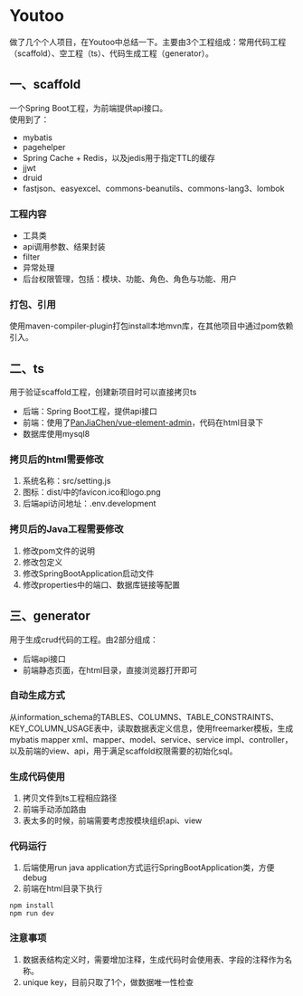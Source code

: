 # Youtoo
做了几个个人项目，在Youtoo中总结一下。主要由3个工程组成：常用代码工程（scaffold）、空工程（ts）、代码生成工程（generator）。


## 一、scaffold
一个Spring Boot工程，为前端提供api接口。  
使用到了：
-  mybatis
-  pagehelper
-  Spring Cache + Redis，以及jedis用于指定TTL的缓存
-  jjwt
-  druid
-  fastjson、easyexcel、commons-beanutils、commons-lang3、lombok

### 工程内容
-  工具类
-  api调用参数、结果封装
-  filter
-  异常处理
-  后台权限管理，包括：模块、功能、角色、角色与功能、用户

### 打包、引用
使用maven-compiler-plugin打包install本地mvn库，在其他项目中通过pom依赖引入。


## 二、ts
用于验证scaffold工程，创建新项目时可以直接拷贝ts
- 后端：Spring Boot工程，提供api接口
- 前端：使用了[PanJiaChen/vue-element-admin](https://github.com/PanJiaChen/vue-element-admin)，代码在html目录下
- 数据库使用mysql8

### 拷贝后的html需要修改
1. 系统名称：src/setting.js
2. 图标：dist/中的favicon.ico和logo.png
3. 后端api访问地址：.env.development

### 拷贝后的Java工程需要修改
1. 修改pom文件的说明
2. 修改包定义
3. 修改SpringBootApplication启动文件
4. 修改properties中的端口、数据库链接等配置

## 三、generator
用于生成crud代码的工程。由2部分组成：
- 后端api接口
- 前端静态页面，在html目录，直接浏览器打开即可

### 自动生成方式
从information_schema的TABLES、COLUMNS、TABLE_CONSTRAINTS、KEY_COLUMN_USAGE表中，读取数据表定义信息，使用freemarker模板，生成mybatis mapper xml、mapper、model、service、service impl、controller，以及前端的view、api，用于满足scaffold权限需要的初始化sql。

### 生成代码使用
1. 拷贝文件到ts工程相应路径
2. 前端手动添加路由
3. 表太多的时候，前端需要考虑按模块组织api、view

### 代码运行
1. 后端使用run java application方式运行SpringBootApplication类，方便debug
2. 前端在html目录下执行
```
npm install
npm run dev
```

### 注意事项
1. 数据表结构定义时，需要增加注释，生成代码时会使用表、字段的注释作为名称。
2. unique key，目前只取了1个，做数据唯一性检查

